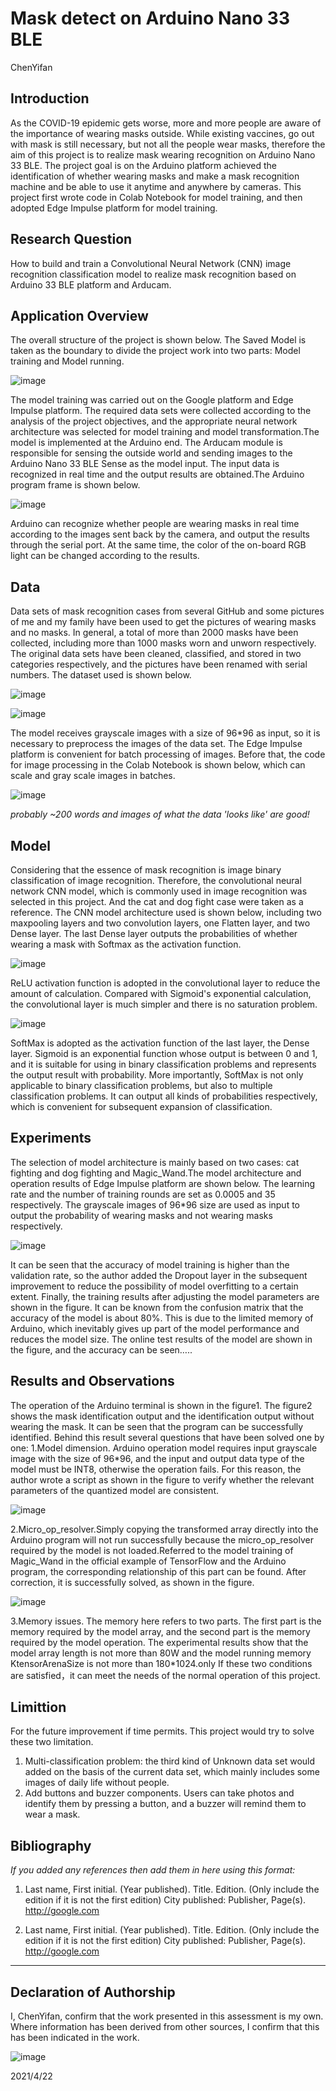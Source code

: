 # Mask detect on Arduino Nano 33 BLE

ChenYifan

## Introduction
As the COVID-19 epidemic gets worse, more and more people are aware of the importance of wearing masks outside. While existing vaccines, go out with mask is still necessary, but not all the people wear masks, therefore the aim of this project is to realize mask wearing recognition on Arduino Nano 33 BLE. The project goal is on the Arduino platform achieved the identification of whether wearing masks and make a mask recognition machine and be able to use it anytime and anywhere by cameras. This project first wrote code in Colab Notebook for model training, and then adopted Edge Impulse platform for model training. 

## Research Question
How to build and train a Convolutional Neural Network (CNN) image recognition classification model to realize mask recognition based on Arduino 33 BLE platform and Arducam.

## Application Overview
The overall structure of the project is shown below. The Saved Model is taken as the boundary to divide the project work into two parts: Model training and Model running.

![image](https://user-images.githubusercontent.com/72681393/115410196-036e9300-a225-11eb-913a-ed01c347db38.png)

The model training was carried out on the Google platform and Edge Impulse platform. The required data sets were collected according to the analysis of the project objectives, and the appropriate neural network architecture was selected for model training and model transformation.The model is implemented at the Arduino end. The Arducam module is responsible for sensing the outside world and sending images to the Arduino Nano 33 BLE Sense as the model input. The input data is recognized in real time and the output results are obtained.The Arduino program frame is shown below.

![image](https://user-images.githubusercontent.com/72681393/115411200-db336400-a225-11eb-8325-4f346ade0284.png)

Arduino can recognize whether people are wearing masks in real time according to the images sent back by the camera, and output the results through the serial port. At the same time, the color of the on-board RGB light can be changed according to the results.



## Data
Data sets of mask recognition cases from several GitHub and some pictures of me and my family have been used to get the pictures of wearing masks and no masks. In general, a total of more than 2000 masks have been collected, including more than 1000 masks worn and unworn respectively. The original data sets have been cleaned, classified, and stored in two categories respectively, and the pictures have been renamed with serial numbers. The dataset used is shown below.

![image](https://user-images.githubusercontent.com/72681393/109654824-9da74880-7b9d-11eb-978e-268413a3e475.png)

![image](https://user-images.githubusercontent.com/72681393/109654835-a435c000-7b9d-11eb-96ec-9f1e51f91cda.png)

The model receives grayscale images with a size of 96*96 as input, so it is necessary to preprocess the images of the data set.
The Edge Impulse platform is convenient for batch processing of images. Before that, the code for image processing in the Colab Notebook is shown below, which can scale and gray scale images in batches.

![image](https://user-images.githubusercontent.com/72681393/115412134-a70c7300-a226-11eb-94b5-89dff2b8b7b2.png)


*probably ~200 words and images of what the data 'looks like' are good!*

## Model
Considering that the essence of mask recognition is image binary classification of image recognition. Therefore, the convolutional neural network CNN model, which is commonly used in image recognition was selected in this project. And the cat and dog fight case were taken as a reference.
The CNN model architecture used is shown below, including two maxpooling layers and two convolution layers, one Flatten layer, and two Dense layer. The last Dense layer outputs the probabilities of whether wearing a mask with Softmax as the activation function.


![image](https://user-images.githubusercontent.com/72681393/115414536-b2f93480-a228-11eb-9a9b-9242f625a731.png)

ReLU activation function is adopted in the convolutional layer to reduce the amount of calculation. Compared with Sigmoid's exponential calculation, the convolutional layer is much simpler and there is no saturation problem.

![image](https://user-images.githubusercontent.com/72681393/115415735-bc36d100-a229-11eb-822c-de7c9672d2d6.png)

SoftMax is adopted as the activation function of the last layer, the Dense layer. Sigmoid is an exponential function whose output is between 0 and 1, and it is suitable for using in binary classification problems and represents the output result with probability. More importantly, SoftMax is not only applicable to binary classification problems, but also to multiple classification problems. It can output all kinds of probabilities respectively, which is convenient for subsequent expansion of classification.

## Experiments
The selection of model architecture is mainly based on two cases: cat fighting and dog fighting and Magic_Wand.The model architecture and operation results of Edge Impulse platform are shown below. The learning rate and the number of training rounds are set as 0.0005 and 35 respectively. The grayscale images of 96*96 size are used as input to output the probability of wearing masks and not wearing masks respectively.

![image](https://user-images.githubusercontent.com/72681393/115416878-b988ab80-a22a-11eb-9c94-104ae3f34e7c.png)

It can be seen that the accuracy of model training is higher than the validation rate, so the author added the Dropout layer in the subsequent improvement to reduce the possibility of model overfitting to a certain extent.
Finally, the training results after adjusting the model parameters are shown in the figure. It can be known from the confusion matrix that the accuracy of the model is about 80%. This is due to the limited memory of Arduino, which inevitably gives up part of the model performance and reduces the model size.
The online test results of the model are shown in the figure, and the accuracy can be seen…..


## Results and Observations
The operation of the Arduino terminal is shown in the figure1. The figure2 shows the mask identification output and the identification output without wearing the mask. It can be seen that the program can be successfully identified.
Behind this result several questions that have been solved one by one:
1.Model dimension. Arduino operation model requires input grayscale image with the size of 96*96, and the input and output data type of the model must be INT8, otherwise the operation fails. For this reason, the author wrote a script as shown in the figure to verify whether the relevant parameters of the quantized model are consistent.
 
 ![image](https://user-images.githubusercontent.com/72681393/115588543-73524b80-a301-11eb-8561-96d9f3cabbc0.png)


2.Micro_op_resolver.Simply copying the transformed array directly into the Arduino program will not run successfully because the micro_op_resolver required by the model is not loaded.Referred to the model training of Magic_Wand in the official example of TensorFlow and the Arduino program, the corresponding relationship of this part can be found. After correction, it is successfully solved, as shown in the figure.
 
 ![image](https://user-images.githubusercontent.com/72681393/115588573-7b11f000-a301-11eb-87ac-2eace02692d7.png)


3.Memory issues. The memory here refers to two parts. The first part is the memory required by the model array, and the second part is the memory required by the model operation. The experimental results show that the model array length is not more than 80W and the model running memory KtensorArenaSize is not more than 180*1024.only If these two conditions are satisfied，it can meet the needs of the normal operation of this project.

## Limittion
For the future improvement if time permits. This project would try to solve these two limitation. 
1. Multi-classification problem: the third kind of Unknown data set would added on the basis of the current data set, which mainly includes some images of daily life without people.
2. Add buttons and buzzer components. Users can take photos and identify them by pressing a button, and a buzzer will remind them to wear a mask.


## Bibliography
*If you added any references then add them in here using this format:*

1. Last name, First initial. (Year published). Title. Edition. (Only include the edition if it is not the first edition) City published: Publisher, Page(s). http://google.com

2. Last name, First initial. (Year published). Title. Edition. (Only include the edition if it is not the first edition) City published: Publisher, Page(s). http://google.com

----

## Declaration of Authorship

I, ChenYifan, confirm that the work presented in this assessment is my own. Where information has been derived from other sources, I confirm that this has been indicated in the work.


![image](https://user-images.githubusercontent.com/72681393/115589022-f5427480-a301-11eb-82f9-8921e13cc0ea.png)

2021/4/22
